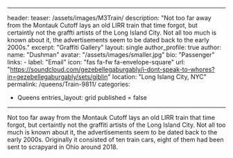  ---
header:
  teaser: /assets/images/M3Train/
description: "Not too far away from the Montauk Cutoff lays an old LIRR train that time forgot, but certaintly not the graffti artists of the Long Island City. Not all too much is known about it, the advertisements seem to be dated back to the early 2000s."
excerpt: "Graffiti Gallery"
layout: single
author_profile: true
author:
  name: "Dushman"
  avatar: "/assets/images/smaller.jpg"
  bio: "Passenger"
  links:
    - label: "Email"
      icon: "fas fa-fw fa-envelope-square"
      url: "https://soundcloud.com/gezebellegaburgably/i-dont-speak-to-whores?in=gezebellegaburgably/sets/giblin"
  location: "Long Islang City, NYC"
permalink: /queens/Train-9811/
categories:
  - Queens
entries_layout: grid
published = false
---
 
 
 Not too far away from the Montauk Cutoff lays an old LIRR train that time forgot, but certaintly not the graffiti artists of the Long Island City. Not all too much is known about it, the advertisements seem to be dated back to the early 2000s. Originally it consisted of ten train cars, eight of them had been sent to scrapyard in Ohio around 2018. 
